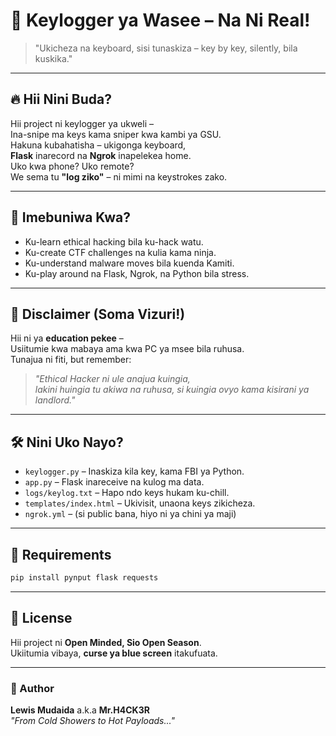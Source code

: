 # 🎹 Keylogger ya Wasee – Na Ni Real!  

> "Ukicheza na keyboard, sisi tunaskiza – key by key, silently, bila kuskika."  

---

## 🔥 Hii Nini Buda?

Hii project ni keylogger ya ukweli –  
Ina-snipe ma keys kama sniper kwa kambi ya GSU.  
Hakuna kubahatisha – ukigonga keyboard,  
**Flask** inarecord na **Ngrok** inapelekea home.  
Uko kwa phone? Uko remote?  
We sema tu **"log ziko"** – ni mimi na keystrokes zako.

---

## 🧠 Imebuniwa Kwa?

- Ku-learn ethical hacking bila ku-hack watu.
- Ku-create CTF challenges na kulia kama ninja.
- Ku-understand malware moves bila kuenda Kamiti.
- Ku-play around na Flask, Ngrok, na Python bila stress.

---

## 🚨 Disclaimer (Soma Vizuri!)

Hii ni ya **education pekee** –  
Usiitumie kwa mabaya ama kwa PC ya msee bila ruhusa.  
Tunajua ni fiti, but remember:

> *"Ethical Hacker ni ule anajua kuingia,  
lakini huingia tu akiwa na ruhusa, si kuingia ovyo kama kisirani ya landlord."*

---

## 🛠️ Nini Uko Nayo?

- `keylogger.py` – Inaskiza kila key, kama FBI ya Python.
- `app.py` – Flask inareceive na kulog ma data.
- `logs/keylog.txt` – Hapo ndo keys hukam ku-chill.
- `templates/index.html` – Ukivisit, unaona keys zikicheza.
- `ngrok.yml` – (si public bana, hiyo ni ya chini ya maji)

---

## 💽 Requirements

```bash
pip install pynput flask requests
```

---

## 🔐 License

Hii project ni **Open Minded, Sio Open Season**.  
Ukiitumia vibaya, **curse ya blue screen** itakufuata.

---

### 👑 Author

**Lewis Mudaida** a.k.a **Mr.H4CK3R**  
*"From Cold Showers to Hot Payloads..."*
